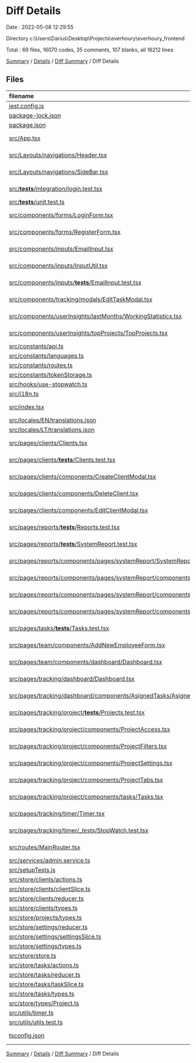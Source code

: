# Diff Details

Date : 2022-05-08 12:29:55

Directory c:\Users\Darius\Desktop\Projects\everhoury\everhoury_frontend

Total : 69 files,  16070 codes, 35 comments, 107 blanks, all 16212 lines

[Summary](results.md) / [Details](details.md) / [Diff Summary](diff.md) / Diff Details

## Files
| filename | language | code | comment | blank | total |
| :--- | :--- | ---: | ---: | ---: | ---: |
| [jest.config.js](/jest.config.js) | JavaScript | 8 | 0 | 0 | 8 |
| [package-lock.json](/package-lock.json) | JSON | 14,698 | 0 | 0 | 14,698 |
| [package.json](/package.json) | JSON | 12 | 0 | 0 | 12 |
| [src/App.tsx](/src/App.tsx) | TypeScript React | 16 | 1 | 2 | 19 |
| [src/Layouts/navigations/Header.tsx](/src/Layouts/navigations/Header.tsx) | TypeScript React | 20 | 0 | 0 | 20 |
| [src/Layouts/navigations/SideBar.tsx](/src/Layouts/navigations/SideBar.tsx) | TypeScript React | 8 | 0 | 1 | 9 |
| [src/__tests__/integration/login.test.tsx](/src/__tests__/integration/login.test.tsx) | TypeScript React | 76 | 2 | 4 | 82 |
| [src/__tests__/unit.test.ts](/src/__tests__/unit.test.ts) | TypeScript | 104 | 1 | 1 | 106 |
| [src/components/forms/LoginForm.tsx](/src/components/forms/LoginForm.tsx) | TypeScript React | 2 | 0 | 0 | 2 |
| [src/components/forms/RegisterForm.tsx](/src/components/forms/RegisterForm.tsx) | TypeScript React | 1 | 0 | 0 | 1 |
| [src/components/inputs/EmailInput.tsx](/src/components/inputs/EmailInput.tsx) | TypeScript React | 1 | 0 | 0 | 1 |
| [src/components/inputs/InputUtil.tsx](/src/components/inputs/InputUtil.tsx) | TypeScript React | 1 | 0 | 0 | 1 |
| [src/components/inputs/__tests__/EmailInput.test.tsx](/src/components/inputs/__tests__/EmailInput.test.tsx) | TypeScript React | 23 | 3 | 1 | 27 |
| [src/components/tracking/modals/EditTaskModal.tsx](/src/components/tracking/modals/EditTaskModal.tsx) | TypeScript React | 20 | 0 | 1 | 21 |
| [src/components/userInsights/lastMonths/WorkingStatistics.tsx](/src/components/userInsights/lastMonths/WorkingStatistics.tsx) | TypeScript React | 5 | 0 | 1 | 6 |
| [src/components/userInsights/topProjects/TopProjects.tsx](/src/components/userInsights/topProjects/TopProjects.tsx) | TypeScript React | 3 | 0 | 0 | 3 |
| [src/constants/api.ts](/src/constants/api.ts) | TypeScript | 6 | 0 | 0 | 6 |
| [src/constants/languages.ts](/src/constants/languages.ts) | TypeScript | 8 | 0 | 2 | 10 |
| [src/constants/routes.ts](/src/constants/routes.ts) | TypeScript | 1 | 0 | 0 | 1 |
| [src/constants/tokenStorage.ts](/src/constants/tokenStorage.ts) | TypeScript | 15 | 0 | 3 | 18 |
| [src/hooks/use-stopwatch.ts](/src/hooks/use-stopwatch.ts) | TypeScript | 6 | 0 | 4 | 10 |
| [src/i18n.ts](/src/i18n.ts) | TypeScript | 23 | 0 | 4 | 27 |
| [src/index.tsx](/src/index.tsx) | TypeScript React | 1 | 0 | 1 | 2 |
| [src/locales/EN/translations.json](/src/locales/EN/translations.json) | JSON | 31 | 0 | 0 | 31 |
| [src/locales/LT/translations.json](/src/locales/LT/translations.json) | JSON | 31 | 0 | 0 | 31 |
| [src/pages/clients/Clients.tsx](/src/pages/clients/Clients.tsx) | TypeScript React | 52 | 0 | 3 | 55 |
| [src/pages/clients/__tests__/Clients.test.tsx](/src/pages/clients/__tests__/Clients.test.tsx) | TypeScript React | 81 | 3 | 6 | 90 |
| [src/pages/clients/components/CreateClientModal.tsx](/src/pages/clients/components/CreateClientModal.tsx) | TypeScript React | 35 | 0 | 4 | 39 |
| [src/pages/clients/components/DeleteClient.tsx](/src/pages/clients/components/DeleteClient.tsx) | TypeScript React | 31 | 13 | 2 | 46 |
| [src/pages/clients/components/EditClientModal.tsx](/src/pages/clients/components/EditClientModal.tsx) | TypeScript React | 58 | 0 | 4 | 62 |
| [src/pages/reports/__tests__/Reports.test.tsx](/src/pages/reports/__tests__/Reports.test.tsx) | TypeScript React | 14 | 1 | 1 | 16 |
| [src/pages/reports/__tests__/SystemReport.test.tsx](/src/pages/reports/__tests__/SystemReport.test.tsx) | TypeScript React | 15 | 1 | 1 | 17 |
| [src/pages/reports/components/pages/systemReport/SystemReport.tsx](/src/pages/reports/components/pages/systemReport/SystemReport.tsx) | TypeScript React | 13 | 0 | 0 | 13 |
| [src/pages/reports/components/pages/systemReport/components/UserItem/UserItem.tsx](/src/pages/reports/components/pages/systemReport/components/UserItem/UserItem.tsx) | TypeScript React | 27 | 0 | 4 | 31 |
| [src/pages/reports/components/pages/systemReport/components/UserItem/components/UserStatistics.tsx](/src/pages/reports/components/pages/systemReport/components/UserItem/components/UserStatistics.tsx) | TypeScript React | 24 | 0 | 3 | 27 |
| [src/pages/reports/components/pages/systemReport/components/UsersList/UsersList.tsx](/src/pages/reports/components/pages/systemReport/components/UsersList/UsersList.tsx) | TypeScript React | 16 | 0 | 2 | 18 |
| [src/pages/tasks/__tests__/Tasks.test.tsx](/src/pages/tasks/__tests__/Tasks.test.tsx) | TypeScript React | 115 | 4 | 3 | 122 |
| [src/pages/team/components/AddNewEmployeeForm.tsx](/src/pages/team/components/AddNewEmployeeForm.tsx) | TypeScript React | 1 | 0 | 0 | 1 |
| [src/pages/team/components/dashboard/Dashboard.tsx](/src/pages/team/components/dashboard/Dashboard.tsx) | TypeScript React | 1 | 0 | 0 | 1 |
| [src/pages/tracking/dashboard/Dashboard.tsx](/src/pages/tracking/dashboard/Dashboard.tsx) | TypeScript React | 11 | 0 | 2 | 13 |
| [src/pages/tracking/dashboard/components/AsignedTasks/AsignedTasks.tsx](/src/pages/tracking/dashboard/components/AsignedTasks/AsignedTasks.tsx) | TypeScript React | 2 | 0 | 0 | 2 |
| [src/pages/tracking/project/__tests__/Projects.test.tsx](/src/pages/tracking/project/__tests__/Projects.test.tsx) | TypeScript React | 59 | 0 | 2 | 61 |
| [src/pages/tracking/project/components/ProjectAccess.tsx](/src/pages/tracking/project/components/ProjectAccess.tsx) | TypeScript React | 33 | 0 | 3 | 36 |
| [src/pages/tracking/project/components/ProjectFilters.tsx](/src/pages/tracking/project/components/ProjectFilters.tsx) | TypeScript React | 33 | 0 | 0 | 33 |
| [src/pages/tracking/project/components/ProjectSettings.tsx](/src/pages/tracking/project/components/ProjectSettings.tsx) | TypeScript React | 30 | 0 | 1 | 31 |
| [src/pages/tracking/project/components/ProjectTabs.tsx](/src/pages/tracking/project/components/ProjectTabs.tsx) | TypeScript React | 2 | 0 | 0 | 2 |
| [src/pages/tracking/project/components/tasks/Tasks.tsx](/src/pages/tracking/project/components/tasks/Tasks.tsx) | TypeScript React | 1 | 0 | 0 | 1 |
| [src/pages/tracking/timer/Timer.tsx](/src/pages/tracking/timer/Timer.tsx) | TypeScript React | 18 | 0 | 3 | 21 |
| [src/pages/tracking/timer/__tests_/StopWatch.test.tsx](/src/pages/tracking/timer/__tests_/StopWatch.test.tsx) | TypeScript React | 23 | 1 | 4 | 28 |
| [src/routes/MainRouter.tsx](/src/routes/MainRouter.tsx) | TypeScript React | 6 | 0 | 0 | 6 |
| [src/services/admin.service.ts](/src/services/admin.service.ts) | TypeScript | 35 | 0 | 6 | 41 |
| [src/setupTests.js](/src/setupTests.js) | JavaScript | 10 | 0 | 2 | 12 |
| [src/store/clients/actions.ts](/src/store/clients/actions.ts) | TypeScript | 44 | 0 | 4 | 48 |
| [src/store/clients/clientSlice.ts](/src/store/clients/clientSlice.ts) | TypeScript | 10 | 0 | 2 | 12 |
| [src/store/clients/reducer.ts](/src/store/clients/reducer.ts) | TypeScript | 23 | 0 | 4 | 27 |
| [src/store/clients/types.ts](/src/store/clients/types.ts) | TypeScript | 14 | 1 | 4 | 19 |
| [src/store/projects/types.ts](/src/store/projects/types.ts) | TypeScript | 0 | 1 | 1 | 2 |
| [src/store/settings/reducer.ts](/src/store/settings/reducer.ts) | TypeScript | 11 | 0 | 3 | 14 |
| [src/store/settings/settingsSlice.ts](/src/store/settings/settingsSlice.ts) | TypeScript | 12 | 0 | 4 | 16 |
| [src/store/settings/types.ts](/src/store/settings/types.ts) | TypeScript | 6 | 1 | 1 | 8 |
| [src/store/store.ts](/src/store/store.ts) | TypeScript | 8 | 0 | 0 | 8 |
| [src/store/tasks/actions.ts](/src/store/tasks/actions.ts) | TypeScript | 3 | 0 | 0 | 3 |
| [src/store/tasks/reducer.ts](/src/store/tasks/reducer.ts) | TypeScript | 6 | 0 | 0 | 6 |
| [src/store/tasks/taskSlice.ts](/src/store/tasks/taskSlice.ts) | TypeScript | 3 | 0 | 2 | 5 |
| [src/store/tasks/types.ts](/src/store/tasks/types.ts) | TypeScript | 0 | 1 | 0 | 1 |
| [src/store/types/Project.ts](/src/store/types/Project.ts) | TypeScript | 2 | 0 | 0 | 2 |
| [src/utils/timer.ts](/src/utils/timer.ts) | TypeScript | 4 | 0 | -1 | 3 |
| [src/utils/utils.test.ts](/src/utils/utils.test.ts) | TypeScript | 57 | 1 | 2 | 60 |
| [tsconfig.json](/tsconfig.json) | JSON with Comments | 1 | 0 | 0 | 1 |

[Summary](results.md) / [Details](details.md) / [Diff Summary](diff.md) / Diff Details